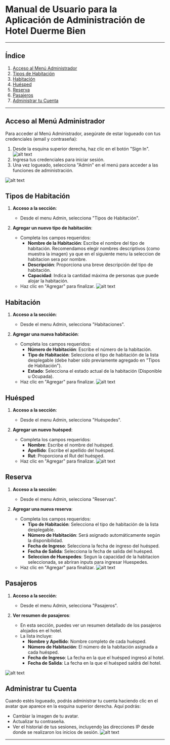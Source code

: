 # Manual de Usuario para la Aplicación de Administración de Hotel Duerme Bien

---

## Índice
1. [Acceso al Menú Administrador](#acceso-al-menú-administrador)
2. [Tipos de Habitación](#tipos-de-habitación)
3. [Habitación](#habitación)
4. [Huésped](#huésped)
5. [Reserva](#reserva)
6. [Pasajeros](#pasajeros)
7. [Administrar tu Cuenta](#administrar-tu-cuenta)

---

## Acceso al Menú Administrador

Para acceder al Menú Administrador, asegúrate de estar logueado con tus credenciales (email y contraseña):

1. Desde la esquina superior derecha, haz clic en el botón "Sign In".
![alt text](https://raw.githubusercontent.com/hermani456/hotel-app/now/MarkDownImages/login.png "Imagen Login")
2. Ingresa tus credenciales para iniciar sesión.
3. Una vez logueado, selecciona "Admin" en el menú para acceder a las funciones de administración.

![alt text](https://raw.githubusercontent.com/hermani456/hotel-app/now/MarkDownImages/admin.png "Imagen Admin Menu")

## Tipos de Habitación

1. **Acceso a la sección**:
   - Desde el menu Admin, selecciona "Tipos de Habitación".

2. **Agregar un nuevo tipo de habitación**:
   - Completa los campos requeridos:
     - **Nombre de la Habitación**: Escribe el nombre del tipo de habitación. Recomendamos elegir nombres descriptivos (como muestra la imagen) ya que en el siguiente menu la seleccion de habitacion sera por nombre.
     - **Descripción**: Proporciona una breve descripción del tipo de habitación.
     - **Capacidad**: Indica la cantidad máxima de personas que puede alojar la habitación.
   - Haz clic en "Agregar" para finalizar.
![alt text](https://raw.githubusercontent.com/hermani456/hotel-app/now/MarkDownImages/tipohabitacion.png "Imagen Tipos de Habitacion")

## Habitación

1. **Acceso a la sección**:
   - Desde el menu Admin, selecciona "Habitaciones".

2. **Agregar una nueva habitación**:
   - Completa los campos requeridos:
     - **Número de Habitación**: Escribe el número de la habitación.
     - **Tipo de Habitación**: Selecciona el tipo de habitación de la lista desplegable (debe haber sido previamente agregado en "Tipos de Habitación").
     - **Estado**: Selecciona el estado actual de la habitación (Disponible u Ocupada).
   - Haz clic en "Agregar" para finalizar.
![alt text](https://raw.githubusercontent.com/hermani456/hotel-app/now/MarkDownImages/habitacion.png "Imagen Habitacion")

## Huésped

1. **Acceso a la sección**:
   - Desde el menu Admin, selecciona "Huéspedes".

2. **Agregar un nuevo huésped**:
   - Completa los campos requeridos:
     - **Nombre**: Escribe el nombre del huésped.
     - **Apellido**: Escribe el apellido del huésped.
     - **Rut**: Proporciona el Rut del huésped.
   - Haz clic en "Agregar" para finalizar.
![alt text](https://raw.githubusercontent.com/hermani456/hotel-app/now/MarkDownImages/huesped.png "Imagen Agregar Huesped")

## Reserva

1. **Acceso a la sección**:
   - Desde el menu Admin, selecciona "Reservas".

2. **Agregar una nueva reserva**:
   - Completa los campos requeridos:
     - **Tipo de Habitación**: Selecciona el tipo de habitación de la lista desplegable.
     - **Número de Habitación**: Será asignado automáticamente según la disponibilidad.
     - **Fecha de Ingreso**: Selecciona la fecha de ingreso del huésped.
     - **Fecha de Salida**: Selecciona la fecha de salida del huésped.
     - **Seleccion de Huespedes**: Segun la capacidad de la habitacion seleccionada, se abriran inputs para ingresar Huespedes.
   - Haz clic en "Agregar" para finalizar.
![alt text](https://raw.githubusercontent.com/hermani456/hotel-app/now/MarkDownImages/reserva.png "Imagen agregar huesped")

## Pasajeros

1. **Acceso a la sección**:
   - Desde el menu Admin, selecciona "Pasajeros".

2. **Ver resumen de pasajeros**:
   - En esta sección, puedes ver un resumen detallado de los pasajeros alojados en el hotel.
   - La lista incluye:
     - **Nombre y Apellido**: Nombre completo de cada huésped.
     - **Número de Habitación**: El número de la habitación asignada a cada huésped.
     - **Fecha de Ingreso**: La fecha en la que el huésped ingresó al hotel.
     - **Fecha de Salida**: La fecha en la que el huésped saldrá del hotel.

![alt text](https://raw.githubusercontent.com/hermani456/hotel-app/now/MarkDownImages/resumen.png "Imagen resumen")

## Administrar tu Cuenta

Cuando estés logueado, podrás administrar tu cuenta haciendo clic en el avatar que aparece en la esquina superior derecha. Aquí podrás:

- Cambiar la imagen de tu avatar.
- Actualizar tu contraseña.
- Ver el historial de tus sesiones, incluyendo las direcciones IP desde donde se realizaron los inicios de sesión.
![alt text](https://raw.githubusercontent.com/hermani456/hotel-app/now/MarkDownImages/acc1.png "Imagen Admin Menu")

---